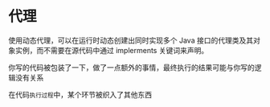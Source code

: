 # 代理

使用动态代理，可以在运行时动态创建出同时实现多个 Java 接口的代理类及其对象实例，而不需要在源代码中通过 implerments 关键词来声明。

你写的代码被包装了一下，做了一点额外的事情，最终执行的结果可能与你写的逻辑没有关系

在代码`执行过程`中，某个环节被织入了其他东西









